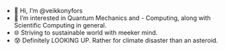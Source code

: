 - :man: Hi, I’m @veikkonyfors
- :heartbeat: I’m interested in Quantum Mechanics and - Computing, along with Scientific Computing in general.
- :globe_with_meridians: Striving to sustainable world with meeker mind.
- :cold_sweat: Definitely LOOKING UP. Rather for climate disaster than an asteroid.

<!---
veikkonyfors/veikkonyfors is a ✨ special ✨ repository because its `README.md` (this file) appears on your GitHub profile.
You can click the Preview link to take a look at your changes.
--->
